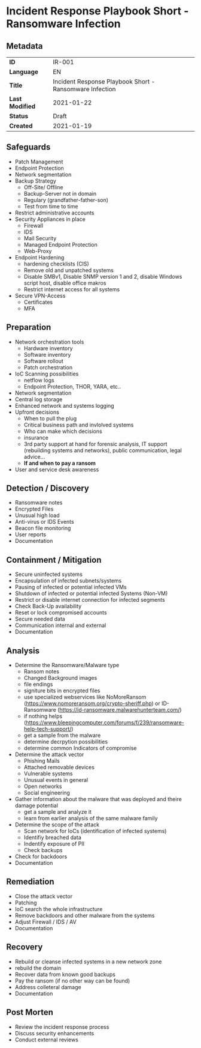 # Incident Response Playbook Short - Ransomware Infection

## Metadata

| | |
|-|-|
| **ID**            | IR-001     |
| **Language**      | EN                                                    |
| **Title**         | Incident Response Playbook Short - Ransomware Infection |
| **Last Modified** | 2021-01-22    |
| **Status**        | Draft         |
| **Created**       | 2021-01-19    |

## Safeguards

* Patch Management
* Endpoint Protection
* Network segmentation
* Backup Strategy
   * Off-Site/ Offline
   * Backup-Server not in domain
   * Regulary (grandfather-father-son)
   * Test from time to time
* Restrict administrative accounts
* Security Appliances in place
   * Firewall
   * IDS
   * Mail Security
   * Managed Endpoint Protection
   * Web-Proxy
* Endpoint Hardening
   * hardening checklists (CIS)
   * Remove old and unpatched systems 
   * Disable SMBv1, Disable SNMP version 1 and 2, disable Windows script host, disable office makros
   * Restrict internet access for all systems
* Secure VPN-Access
   * Certificates
   * MFA

## Preparation

* Network orchestration tools
  * Hardware inventory
  * Software inventory
  * Software rollout
  * Patch orchestration
* IoC Scanning possibilities
  * netflow logs
  * Endpoint Protection, THOR, YARA, etc..
* Network segmentation
* Central log storage
* Enhanced network and systems logging
* Upfront decisions
   * When to pull the plug
   * Critical business path and invlolved systems
   * Who can make which decisions
   * insurance
   * 3rd party support at hand for forensic analysis, IT support (rebuilding systems and networks), public communication,  legal advice... 
   * **If and when to pay a ransom**
* User and service desk awareness

## Detection / Discovery

* Ransomware notes
* Encrypted Files
* Unusual high load
* Anti-virus or IDS Events
* Beacon file monitoring 
* User reports
* Documentation

## Containment / Mitigation

* Secure uninfected systems
* Encapsulation of infected subnets/systems
* Pausing of infected or potential infected VMs
* Shutdown of infected or potential infected Systems (Non-VM)
* Restrict or disable internet connection for infected segments
* Check Back-Up availability
* Reset or lock compromised accounts
* Secure needed data
* Communication internal and external
* Documentation

## Analysis

* Determine the Ransomware/Malware type
  * Ransom notes
  * Changed Background images
  * file endings
  * signiture bits in encrypted files
  * use specialized webservices like NoMoreRansom (https://www.nomoreransom.org/crypto-sheriff.php) or ID-Ransomware (https://id-ransomware.malwarehunterteam.com/)
  * if nothing helps (https://www.bleepingcomputer.com/forums/f/239/ransomware-help-tech-support/)
  * get a sample from the malware
  * determine decrpytion possibilities
  * determine common Indicators of compromise
* Determine the attack vector
  * Phishing Mails
  * Attached removable devices
  * Vulnerable systems
  * Unusual events in general
  * Open networks
  * Social engineering
* Gather information about the malware that was deployed and theire damage potential
  * get a sample and analyze it
  * learn from earlier analysis of the same malware family
* Determine the scope of the attack
  * Scan network for IoCs (identification of infected systems)
  * Identifiy breached data
  * Indentify exposure of PII
  * Check backups
* Check for backdoors
* Documentation

## Remediation

* Close the attack vector
* Patching
* IoC search the whole infrastructure
* Remove backdoors and other malware from the systems
* Adjust Firewall / IDS / AV
* Documentation

## Recovery

* Rebuild or cleanse infected systems in a new network zone
* rebuild the domain
* Recover data from known good backups
* Pay the ransom (if no other way can be found)
* Address colleteral damage
* Documentation

## Post Morten

* Review the incident response process 
* Discuss security enhancements
* Conduct external reviews
